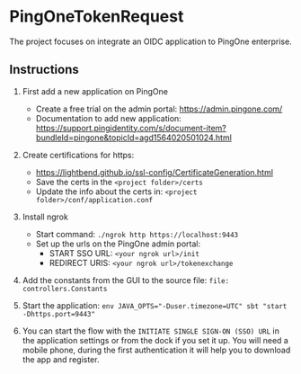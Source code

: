 # PingOneTokenRequest

The project focuses on integrate an OIDC application to PingOne enterprise.

## Instructions

1. First add a new application on PingOne
   * Create a free trial on the admin portal: https://admin.pingone.com/
   * Documentation to add new application: https://support.pingidentity.com/s/document-item?bundleId=pingone&topicId=agd1564020501024.html

2. Create certifications for https:
   * https://lightbend.github.io/ssl-config/CertificateGeneration.html
   * Save the certs in the `<project folder>/certs`
   * Update the info about the certs in: `<project folder>/conf/application.conf`

3. Install ngrok
   * Start command: `./ngrok http https://localhost:9443`
   * Set up the urls on the PingOne admin portal:
     * START SSO URL: `<your ngrok url>/init`
     * REDIRECT URIS: `<your ngrok url>/tokenexchange`

4. Add the constants from the GUI to the source file: `file: controllers.Constants`

5. Start the application: `env JAVA_OPTS="-Duser.timezone=UTC" sbt "start -Dhttps.port=9443"`

6. You can start the flow with the `INITIATE SINGLE SIGN-ON (SSO) URL` in the application settings or from the dock if you set it up.
You will need a mobile phone, during the first authentication it will help you to download the app and register.